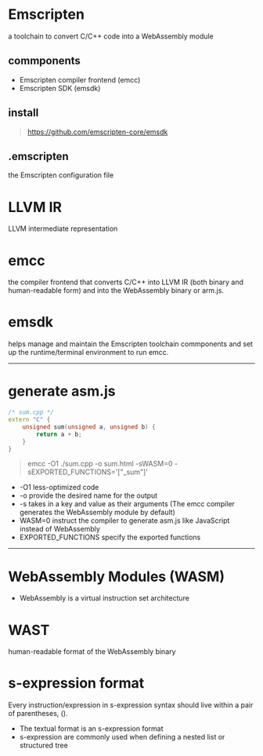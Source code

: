 # Emscripten
a toolchain to convert C/C++ code into a WebAssembly module
## commponents
- Emscripten compiler frontend (emcc)
- Emscripten SDK (emsdk)
## install
> https://github.com/emscripten-core/emsdk
## .emscripten 
the Emscripten configuration file

# LLVM IR
LLVM intermediate representation

# emcc
the compiler frontend that converts C/C++ into LLVM IR (both binary and 
human-readable form) and into the WebAssembly binary or arm.js.

# emsdk
helps manage and maintain the Emscripten toolchain commponents and set up the 
runtime/terminal environment to run emcc.

--------------------------------------------------------------------------------
# generate asm.js
```cpp
/* sum.cpp */
extern "C" {
	unsigned sum(unsigned a, unsigned b) {
		return a + b;
	}
}
```
> emcc -O1 ./sum.cpp -o sum.html -sWASM=0 -sEXPORTED_FUNCTIONS='["_sum"]'
- -O1       less-optimized code
- -o        provide the desired name for the output
- -s        takes in a key and value as their arguments
(The emcc compiler generates the WebAssembly module by default)
- WASM=0    instruct the compiler to generate asm.js like JavaScript instead of
            WebAssembly
- EXPORTED_FUNCTIONS        specify the exported functions

--------------------------------------------------------------------------------
# WebAssembly Modules (WASM)
- WebAssembly is a virtual instruction set architecture

# WAST
human-readable format of the WebAssembly binary
# s-expression format
Every instruction/expression in s-expression syntax should live within a pair
of parentheses, ().
- The textual format is an s-expression format
- s-expression are commonly used when defining a nested list or structured tree
